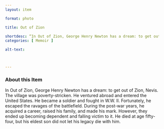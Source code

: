 ```yaml
--- 
layout: item 

format: photo 

title: Out of Zion

shortdesc: “In Out of Zion, George Henry Newton has a dream: to get out of Zion, Nevis.” 
categories: [ Memoir ]

alt-text: 



--- 
```




### About this Item 

In Out of Zion, George Henry Newton has a dream: to get out of Zion, Nevis. The village was poverty-stricken. He ventured abroad and entered the United States. He became a soldier and fought in W.W. II. Fortunately, he escaped the ravages of the battlefield. During the post-war years, he acquired a career, raised his family, and made his mark. However, they ended up becoming dependent and falling victim to it. He died at age fifty-four, but his eldest son did not let his legacy die with him. 
